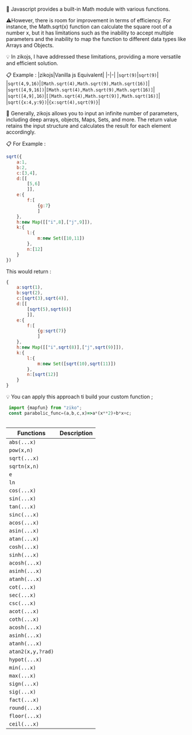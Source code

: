  📝 Javascript provides a built-in Math module with various functions. 

⚠️However, there is room for improvement in terms of efficiency. For instance, the Math.sqrt(x) function can calculate the square root of a number x, but it has limitations such as the inability to accept multiple parameters and the inability to map the function to different data types like Arrays and Objects.

💡 In zikojs, I have addressed these limitations, providing a more versatile and efficient solution.

📋 Example : 
|zikojs|Vanilla js Equivalent|
|-|-|
|`sqrt(9)`|`sqrt(9)`|
|`sqrt(4,9,16)`|`[Math.sqrt(4),Math.sqrt(9),Math.sqrt(16)]`|
|`sqrt([4,9,16])`|`[Math.sqrt(4),Math.sqrt(9),Math.sqrt(16)]`|
|`sqrt([4,9],16)`|`[[Math.sqrt(4),Math.sqrt(9)],Math.sqrt(16)]`|
|`sqrt({x:4,y:9})`|`{x:sqrt(4),sqrt(9)}`|


📢 Generally, zikojs allows you to input an infinite number of parameters, including deep arrays, objects, Maps, Sets, and more. The return value retains the input structure and calculates the result for each element accordingly.

📋 For Example : 
```js
sqrt({
    a:1,
    b:2,
    c:[3,4],
    d:[[
        [5,6]
        ]],
    e:{
        f:[
            {g:7}
            ]
    },
    h:new Map([["i",8],["j",9]]),
    k:{
        l:{
            m:new Set([10,11])
        },
        n:[12]
    }
})
```
This would return : 
```js
{
    a:sqrt(1),
    b:sqrt(2),
    c:[sqrt(3),sqrt(4)],
    d:[[
        [sqrt(5),sqrt(6)]
        ]],
    e:{
        f:[
            {g:sqrt(7)}
            ]
    },
    h:new Map([["i",sqrt(8)],["j",sqrt(9)]]),
    k:{
        l:{
            m:new Set([sqrt(10),sqrt(11)])
        },
        n:[sqrt(12)]
    }
}
```

💡 You can apply this approach ti build your custom function ;
```js
 import {mapfun} from "ziko";
 const parabolic_func=(a,b,c,x)=>a*(x**2)+b*x+c;
 
```

|Functions|Description|
|-|-|
|`abs(...x)`||
|`pow(x,n)`||
|`sqrt(...x)`||
|`sqrtn(x,n)`||
|`e`||
|`ln`||
|`cos(...x)`||
|`sin(...x)`||
|`tan(...x)`||
|`sinc(...x)`||
|`acos(...x)`||
|`asin(...x)`||
|`atan(...x)`||
|`cosh(...x)`||
|`sinh(...x)`||
|`acosh(...x)`||
|`asinh(...x)`||
|`atanh(...x)`||
|`cot(...x)`||
|`sec(...x)`||
|`csc(...x)`||
|`acot(...x)`||
|`coth(...x)`||
|`acosh(...x)`||
|`asinh(...x)`||
|`atanh(...x)`||
|`atan2(x,y,?rad)`||
|`hypot(...x)`||
|`min(...x)`||
|`max(...x)`||
|`sign(...x)`||
|`sig(...x)`||
|`fact(...x)`||
|`round(...x)`||
|`floor(...x)`||
|`ceil(...x)`||
